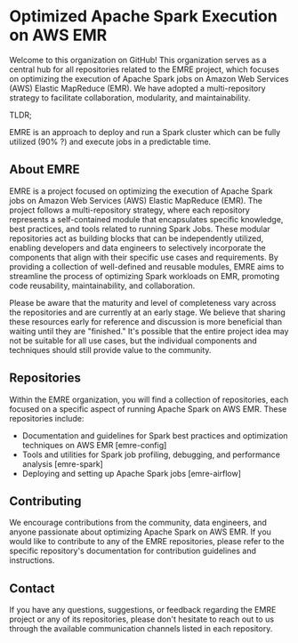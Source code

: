 # Optimized Apache Spark Execution on AWS EMR

Welcome to this organization on GitHub! This organization serves as a central hub for all repositories related to the EMRE project, which focuses on optimizing the execution of Apache Spark jobs on Amazon Web Services (AWS) Elastic MapReduce (EMR). We have adopted a multi-repository strategy to facilitate collaboration, modularity, and maintainability.

TLDR;

EMRE is an approach to deploy and run a Spark cluster which can be fully utilized (90% ?) and execute jobs in a predictable time.

## About EMRE

EMRE is a project focused on optimizing the execution of Apache Spark jobs on Amazon Web Services (AWS) Elastic MapReduce (EMR). The project follows a multi-repository strategy, where each repository represents a self-contained module that encapsulates specific knowledge, best practices, and tools related to running Spark Jobs.
These modular repositories act as building blocks that can be independently utilized, enabling developers and data engineers to selectively incorporate the components that align with their specific use cases and requirements. By providing a collection of well-defined and reusable modules, EMRE aims to streamline the process of optimizing Spark workloads on EMR, promoting code reusability, maintainability, and collaboration.

Please be aware that the maturity and level of completeness vary across the repositories and are currently at an early stage. We believe that sharing these resources early for reference and discussion is more beneficial than waiting until they are "finished." It's possible that the entire project idea may not be suitable for all use cases, but the individual components and techniques should still provide value to the community.

## Repositories

Within the EMRE organization, you will find a collection of repositories, each focused on a specific aspect of running Apache Spark on AWS EMR. These repositories include:

- Documentation and guidelines for Spark best practices and optimization techniques on AWS EMR [emre-config]
- Tools and utilities for Spark job profiling, debugging, and performance analysis [emre-spark]
- Deploying and setting up Apache Spark jobs [emre-airflow]

## Contributing

We encourage contributions from the community, data engineers, and anyone passionate about optimizing Apache Spark on AWS EMR. If you would like to contribute to any of the EMRE repositories, please refer to the specific repository's documentation for contribution guidelines and instructions.

## Contact

If you have any questions, suggestions, or feedback regarding the EMRE project or any of its repositories, please don't hesitate to reach out to us through the available communication channels listed in each repository.
